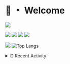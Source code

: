 # 👋 ・ Welcome
![](https://komarev.com/ghpvc/?username=Lorenzo0111)

![](https://img.shields.io/badge/Java-ED8B00?style=for-the-badge&logo=java&logoColor=white)
![](https://img.shields.io/badge/JavaScript-323330?style=for-the-badge&logo=javascript&logoColor=F7DF1E)
![](https://img.shields.io/badge/Node.js-339933?style=for-the-badge&logo=nodedotjs&logoColor=white)
![](https://img.shields.io/badge/React-20232A?style=for-the-badge&logo=react&logoColor=61DAFB)

[![](https://github-readme-stats.vercel.app/api?username=Lorenzo0111&show_icons=true&count_private=true)](https://github.com/Lorenzo0111)
![Top Langs](https://github-readme-stats.vercel.app/api/top-langs/?username=Lorenzo0111&layout=compact)

<details>
<summary>⏰ Recent Activity</summary>

<!--RECENT_ACTIVITY:start-->
1. ![prMerged] **Pull request merged:** [ZombieStriker/QualityArmoryVehicles2#80](https://github.com/ZombieStriker/QualityArmoryVehicles2/pull/80)
2. ![prMerged] **Pull request merged:** [RocketPluginsMC/RocketPlaceholdersAPI-Cookbook#9](https://github.com/RocketPluginsMC/RocketPlaceholdersAPI-Cookbook/pull/9)
3. ![prMerged] **Pull request merged:** [Lorenzo0111/NodeBin#43](https://github.com/Lorenzo0111/NodeBin/pull/43)
4. ![prMerged] **Pull request merged:** [Lorenzo0111/RocketJoin#51](https://github.com/Lorenzo0111/RocketJoin/pull/51)
5. ![prMerged] **Pull request merged:** [Lorenzo0111/RocketPlaceholders#59](https://github.com/Lorenzo0111/RocketPlaceholders/pull/59)
6. ![issueClosed] **Issue closed:** [ZombieStriker/QualityArmory#232](https://github.com/ZombieStriker/QualityArmory/issues/232)
7. ![comment] **Commented:** [ZombieStriker/QualityArmory#232](https://github.com/ZombieStriker/QualityArmory/issues/232#issuecomment-1000127708)
8. ![issueClosed] **Issue closed:** [ZombieStriker/QualityArmory#231](https://github.com/ZombieStriker/QualityArmory/issues/231)
9. ![comment] **Commented:** [ZombieStriker/QualityArmory#231](https://github.com/ZombieStriker/QualityArmory/issues/231#issuecomment-999328551)
10. ![prMerged] **Pull request merged:** [ZombieStriker/QualityArmory#225](https://github.com/ZombieStriker/QualityArmory/pull/225)
<!--RECENT_ACTIVITY:end-->


<!--RECENT_ACTIVITY:last_update-->
Last Updated: Saturday, December 25th, 2021, 12:40:00 AM
<!--RECENT_ACTIVITY:last_update_end-->
</details>

[issueOpened]: https://cdn.jsdelivr.net/gh/Readme-Workflows/Readme-Icons@main/icons/octicons/IssueOpenedOld.svg
[issueClosed]: https://cdn.jsdelivr.net/gh/Readme-Workflows/Readme-Icons@main/icons/octicons/IssueClosedOld.svg

[prOpened]: https://cdn.jsdelivr.net/gh/Readme-Workflows/Readme-Icons@main/icons/octicons/PullRequestOpened.svg
[prClosed]: https://cdn.jsdelivr.net/gh/Readme-Workflows/Readme-Icons@main/icons/octicons/PullRequestClosed.svg
[prMerged]: https://cdn.jsdelivr.net/gh/Readme-Workflows/Readme-Icons@main/icons/octicons/PullRequestMerged.svg

[comment]: https://cdn.jsdelivr.net/gh/Readme-Workflows/Readme-Icons@main/icons/octicons/Comment.svg

[changesRequested]: https://cdn.jsdelivr.net/gh/Readme-Workflows/Readme-Icons@main/icons/octicons/RequestedChanges.svg
[approved]: https://cdn.jsdelivr.net/gh/Readme-Workflows/Readme-Icons@main/icons/octicons/ApprovedChanges.svg

[repoCreated]: https://cdn.jsdelivr.net/gh/Readme-Workflows/Readme-Icons@main/icons/octicons/Repository.svg
[release]: https://cdn.jsdelivr.net/gh/Readme-Workflows/Readme-Icons@main/icons/octicons/Release.svg
[star]: https://cdn.jsdelivr.net/gh/Readme-Workflows/Readme-Icons@main/icons/octicons/StarredRepository.svg
[wiki]: https://cdn.jsdelivr.net/gh/Readme-Workflows/Readme-Icons@main/icons/octicons/Wiki.svg
[fork]: https://cdn.jsdelivr.net/gh/Readme-Workflows/Readme-Icons@main/icons/octicons/ForkedRepository.svg
[people]: https://cdn.jsdelivr.net/gh/Readme-Workflows/Readme-Icons@main/icons/octicons/People.svg
